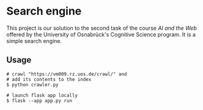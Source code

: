 # Search engine

This project is our solution to the second task of the course *AI and the Web* offered by the University of Osnabrück's Cognitive Science program. It is a simple search engine.

## Usage

```shell
# crawl "https://vm009.rz.uos.de/crawl/" and 
# add its contents to the index
$ python crawler.py

# launch flask app locally
$ flask --app app.py run
```

